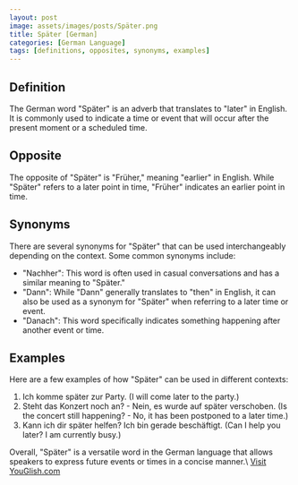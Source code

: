 ```yaml
---
layout: post
image: assets/images/posts/Später.png
title: Später [German]
categories: [German Language]
tags: [definitions, opposites, synonyms, examples]
---
```


## Definition

The German word "Später" is an adverb that translates to "later" in English. It is commonly used to indicate a time or event that will occur after the present moment or a scheduled time. 

## Opposite

The opposite of "Später" is "Früher," meaning "earlier" in English. While "Später" refers to a later point in time, "Früher" indicates an earlier point in time.

## Synonyms

There are several synonyms for "Später" that can be used interchangeably depending on the context. Some common synonyms include:

- "Nachher": This word is often used in casual conversations and has a similar meaning to "Später."
- "Dann": While "Dann" generally translates to "then" in English, it can also be used as a synonym for "Später" when referring to a later time or event.
- "Danach": This word specifically indicates something happening after another event or time.

## Examples

Here are a few examples of how "Später" can be used in different contexts:

1. Ich komme später zur Party. (I will come later to the party.)
2. Steht das Konzert noch an? - Nein, es wurde auf später verschoben. (Is the concert still happening? - No, it has been postponed to a later time.)
3. Kann ich dir später helfen? Ich bin gerade beschäftigt. (Can I help you later? I am currently busy.)

Overall, "Später" is a versatile word in the German language that allows speakers to express future events or times in a concise manner.\ <a id="yg-widget-0" class="youglish-widget" data-query="Später" data-lang="german" data-components="8412" data-auto-start="0" data-bkg-color="theme_light" data-title="How%20to%20pronounce%20Später%20in%20German"  rel="nofollow" href="https://youglish.com">Visit YouGlish.com</a><script async src="https://youglish.com/public/emb/widget.js" charset="utf-8"></script>